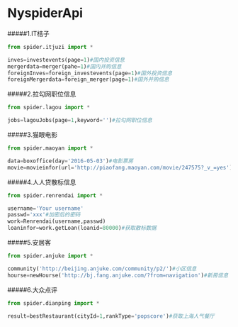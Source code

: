 # NyspiderApi

#####1.IT桔子
```python
from spider.itjuzi import *

inves=investevents(page=1)#国内投资信息
mergerdata=merger(pahe=1)#国内并购信息
foreignInves=foreign_investevents(page=1)#国外投资信息
foreignMergerdata=foreign_merger(page=1)#国外并购信息

```

#####2.拉勾网职位信息
```python
from spider.lagou import *

jobs=lagouJobs(page=1,keyword='')#拉勾网职位信息

```

#####3.猫眼电影
```python
from spider.maoyan import *

data=boxoffice(day='2016-05-03')#电影票房
movie=movieinfor(url='http://piaofang.maoyan.com/movie/247575?_v_=yes')#电影具体信息

```

#####4.人人贷散标信息
```python
from spider.renrendai import *

username='Your username'
passwd='xxx'#加密后的密码
work=Renrendai(username,passwd)
loaninfor=work.getLoan(loanid=80000)#获取散标数据

```
#####5.安居客
```python
from spider.anjuke import *

community('http://beijing.anjuke.com/community/p2/')#小区信息
hourse=newHourse('http://bj.fang.anjuke.com/?from=navigation')#新房信息

```

#####6.大众点评
```python
from spider.dianping import *

result=bestRestaurant(cityId=1,rankType='popscore')#获取上海人气餐厅

```
